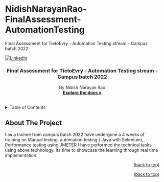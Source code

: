 # NidishNarayanRao-FinalAssessment-AutomationTesting
Final Assessment for TietoEvry - Automation Testing stream - Campus batch 2022


<a name="readme-top"></a>


[![LinkedIn][linkedin-shield]][linkedin-url]


  <h3 align="center"><strong>Final Assessment for TietoEvry - Automation Testing stream - Campus batch 2022</strong></h3>

  <p align="center">
   By Nidish Narayan Rao
    <br />
    <a href="https://github.com/othneildrew/Best-README-Template"><strong>Explore the docs »</strong></a>
    <br />
    <br />
  </p>
</div>



<!-- TABLE OF CONTENTS -->
<details>
  <summary>Table of Contents</summary>
  <ol>
    <li>
      <a href="#about-the-project">About The Project</a>
      <ul>
        <li><a href="#built-with">Built With</a></li>
      </ul>
    </li>
<!--     <li>
      <a href="#getting-started">Getting Started</a>
      <ul>
        <li><a href="#prerequisites">Prerequisites</a></li>
        <li><a href="#installation">Installation</a></li>
      </ul>
    </li>
    <li><a href="#usage">Usage</a></li>
    <li><a href="#roadmap">Roadmap</a></li>
    <li><a href="#contributing">Contributing</a></li>
    <li><a href="#license">License</a></li>
    <li><a href="#contact">Contact</a></li>
    <li><a href="#acknowledgments">Acknowledgments</a></li> -->
  </ol>
</details>



<!-- ABOUT THE PROJECT -->
## About The Project

I as a trainee from campus batch 2022 have undergone a 4 weeks of training on Manual testing, automation testing ( Java with Selenium), Performance testing using JMETER
I have performed the technical tasks using above technology. Its time to showcase the learning through real time implementation.

<p align="right">(<a href="#readme-top">back to top</a>)</p>


<p align="right">(<a href="#readme-top">back to top</a>)</p>

[linkedin-shield]: https://img.shields.io/badge/-LinkedIn-black.svg?style=for-the-badge&logo=linkedin&colorB=555
[linkedin-url]: https://www.linkedin.com/in/nidish-rao

